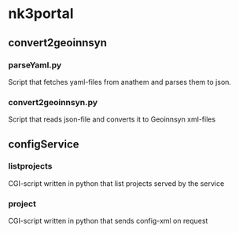 # nk3portal
## convert2geoinnsyn
### parseYaml.py
Script that fetches yaml-files from anathem and parses them to json.
### convert2geoinnsyn.py
Script that reads json-file and converts it to Geoinnsyn xml-files
## configService
### listprojects
CGI-script written in python that list projects served by the service
### project
CGI-script written in python that sends config-xml on request
